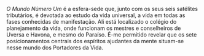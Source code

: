 ﻿<em>O Mundo Número Um</em> é a esfera-sede que, junto com os seus seis satélites tributários, é devotada ao estudo da vida universal, a vida em todas as fases conhecidas de manifestação. Ali está localizado o colégio do planejamento da vida, onde funcionam os mestres e conselheiros de Uversa e Havona, e mesmo do Paraíso. É-me permitido revelar que os sete posicionamentos centrais dos espíritos ajudantes da mente situam-se nesse mundo dos Portadores da Vida.